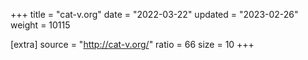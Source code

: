 +++
title = "cat-v.org"
date = "2022-03-22"
updated = "2023-02-26"
weight = 10115

[extra]
source = "http://cat-v.org/"
ratio = 66
size = 10
+++
